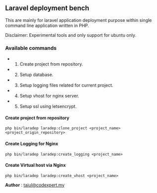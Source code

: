 ## Laravel deployment bench

This are mainly for laravel application deployment purpose within single command line application written in PHP.

Disclaimer: Experimental tools and only support for ubuntu only.

### Available commands
- 1. Create project from repository.
- 2. Setup database.
- 3. Setup logging files related for current project.
- 4. Setup vhost for nginx server. 
- 5. Setup ssl using letsencrypt.


#### Create project from repository
``` 
php bin/laradep laradep:clone_project <project_name> <project_origin_repository>
```

#### Create Logging for Nginx
``` 
php bin/laradep laradep:create_logging <project_name>
```


#### Create Virtual host via Nginx
``` 
php bin/laradep laradep:create_vhost <project_name>
```


__Author__ : tajul@codexpert.my
